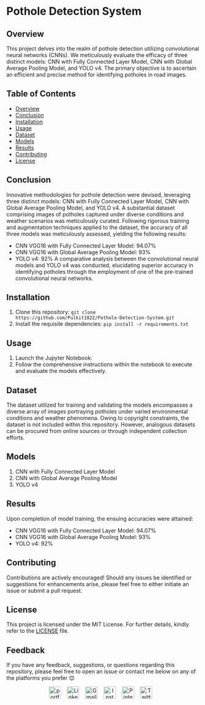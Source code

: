 # Pothole Detection System

## Overview
This project delves into the realm of pothole detection utilizing convolutional neural networks (CNNs). We meticulously evaluate the efficacy of three distinct models: CNN with Fully Connected Layer Model, CNN with Global Average Pooling Model, and YOLO v4. The primary objective is to ascertain an efficient and precise method for identifying potholes in road images.

## Table of Contents
- [Overview](#overview)
- [Conclusion](#conclusion)
- [Installation](#installation)
- [Usage](#usage)
- [Dataset](#dataset)
- [Models](#models)
- [Results](#results)
- [Contributing](#contributing)
- [License](#license)

## Conclusion
Innovative methodologies for pothole detection were devised, leveraging three distinct models: CNN with Fully Connected Layer Model, CNN with Global Average Pooling Model, and YOLO v4. A substantial dataset comprising images of potholes captured under diverse conditions and weather scenarios was meticulously curated. Following rigorous training and augmentation techniques applied to the dataset, the accuracy of all three models was meticulously assessed, yielding the following results:
- CNN VGG16 with Fully Connected Layer Model: 94.07%
- CNN VGG16 with Global Average Pooling Model: 93%
- YOLO v4: 92%
A comparative analysis between the convolutional neural models and YOLO v4 was conducted, elucidating superior accuracy in identifying potholes through the employment of one of the pre-trained convolutional neural networks.

## Installation
1. Clone this repository:
``` git clone https://github.com/Pulkit1822/Pothole-Detection-System.git ```
2. Install the requisite dependencies:
``` pip install -r requirements.txt ```

## Usage
1. Launch the Jupyter Notebook:
2. Follow the comprehensive instructions within the notebook to execute and evaluate the models effectively.

## Dataset
The dataset utilized for training and validating the models encompasses a diverse array of images portraying potholes under varied environmental conditions and weather phenomena. Owing to copyright constraints, the dataset is not included within this repository. However, analogous datasets can be procured from online sources or through independent collection efforts.

## Models
1. CNN with Fully Connected Layer Model
2. CNN with Global Average Pooling Model
3. YOLO v4

## Results
Upon completion of model training, the ensuing accuracies were attained:
- CNN VGG16 with Fully Connected Layer Model: 94.07%
- CNN VGG16 with Global Average Pooling Model: 93%
- YOLO v4: 92%

## Contributing
Contributions are actively encouraged! Should any issues be identified or suggestions for enhancements arise, please feel free to either initiate an issue or submit a pull request.

## License
This project is licensed under the MIT License. For further details, kindly refer to the [LICENSE](LICENSE) file.


## Feedback

If you have any feedback, suggestions, or questions regarding this repository, please feel free to open an issue or contact me below on any of the platforms you prefer 😊
<br/>
<p align="center">
  <a href="https://pulkitmathur.me/"><img src="https://github.com/Pulkit1822/Pulkit1822/blob/main/animated-icons/pic.jpeg" alt="portfolio" width="32"></a>&nbsp;&nbsp;&nbsp;
  <a href="https://www.linkedin.com/in/pulkitkmathur/"><img src="https://github.com/TheDudeThatCode/TheDudeThatCode/blob/master/Assets/Linkedin.svg" alt="Linkedin Logo" width="32"></a>&nbsp;&nbsp;&nbsp;
  <a href="mailto:pulkitmathur.me@gmail.com"><img src="https://github.com/TheDudeThatCode/TheDudeThatCode/blob/master/Assets/Gmail.svg" alt="Gmail logo" height="32"></a>&nbsp;&nbsp;&nbsp;
  <a href="https://www.instagram.com/pulkitkumarmathur/"><img src="https://github.com/TheDudeThatCode/TheDudeThatCode/blob/master/Assets/Instagram.svg" alt="Instagram Logo" width="32"></a>&nbsp;&nbsp;&nbsp;
  <a href="https://in.pinterest.com/pulkitkumarmathur/"><img src="https://upload.wikimedia.org/wikipedia/commons/0/08/Pinterest-logo.png?20160129083321" alt="Pinterest Logo" width="32"></a>&nbsp;&nbsp;&nbsp;
  <a href="https://twitter.com/pulkitkmathur"><img src="https://upload.wikimedia.org/wikipedia/commons/5/57/X_logo_2023_%28white%29.png" alt="Twitter Logo" width="32"></a>&nbsp;&nbsp;&nbsp;
</p>
